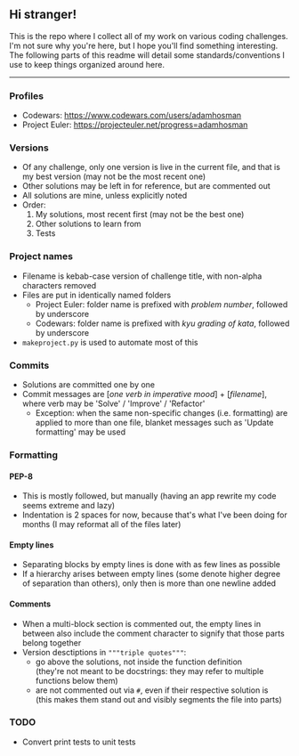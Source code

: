 ## Hi stranger!
This is the repo where I collect all of my work on various coding challenges.\
I'm not sure why you're here, but I hope you'll find something interesting.\
The following parts of this readme will detail some standards/conventions I use to keep things organized around here.

***

### Profiles
- Codewars: https://www.codewars.com/users/adamhosman
- Project Euler: https://projecteuler.net/progress=adamhosman

### Versions
- Of any challenge, only one version is live in the current file, and that is my best version (may not be the most recent one)
- Other solutions may be left in for reference, but are commented out
- All solutions are mine, unless explicitly noted
- Order:
    1. My solutions, most recent first (may not be the best one)
    2. Other solutions to learn from
    3. Tests

### Project names
- Filename is kebab-case version of challenge title, with non-alpha characters removed
- Files are put in identically named folders
    - Project Euler: folder name is prefixed with *problem number*, followed by underscore
    - Codewars: folder name is prefixed with *kyu grading of kata*, followed by underscore
- `makeproject.py` is used to automate most of this

### Commits
- Solutions are committed one by one
- Commit messages are [*one verb in imperative mood*] + [*filename*], where verb may be 'Solve' / 'Improve' / 'Refactor'
    - Exception: when the same non-specific changes (i.e. formatting) are applied to more than one file, blanket messages such as 'Update formatting' may be used

### Formatting
#### PEP-8
- This is mostly followed, but manually (having an app rewrite my code seems extreme and lazy)
- Indentation is 2 spaces for now, because that's what I've been doing for months (I may reformat all of the files later)
#### Empty lines
- Separating blocks by empty lines is done with as few lines as possible
- If a hierarchy arises between empty lines (some denote higher degree of separation than others), only then is more than one newline added
#### Comments
- When a multi-block section is commented out, the empty lines in between also include the comment character to signify that those parts belong together
- Version desctiptions in `"""triple quotes"""`:
    - go above the solutions, not inside the function definition\
      (they're not meant to be docstrings: they may refer to multiple functions below them)
    - are not commented out via `#`, even if their respective solution is\
      (this makes them stand out and visibly segments the file into parts)
### TODO
- Convert print tests to unit tests
